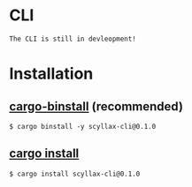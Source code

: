 # CLI
```admonish danger
The CLI is still in devleopment!
```

# Installation
## [cargo-binstall](https://github.com/cargo-bins/cargo-binstall) (recommended)
```console
$ cargo binstall -y scyllax-cli@0.1.0
```
## [cargo install](https://doc.rust-lang.org/cargo/commands/cargo-install.html)
```console
$ cargo install scyllax-cli@0.1.0
```

